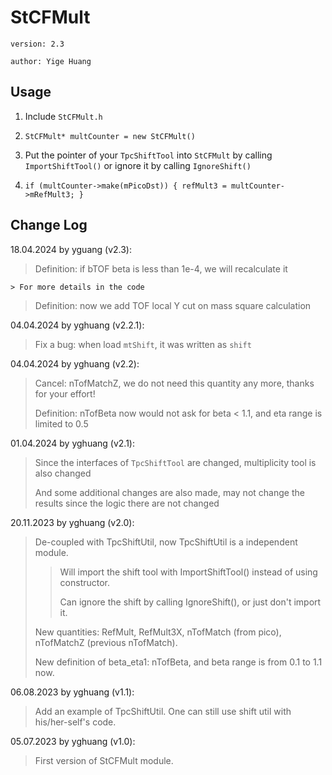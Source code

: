 # StCFMult

`version: 2.3`

`author: Yige Huang`

## Usage

1. Include `StCFMult.h`

2. `StCFMult* multCounter = new StCFMult()`

3. Put the pointer of your `TpcShiftTool` into `StCFMult` by calling `ImportShiftTool()` or ignore it by calling `IgnoreShift()`

4. `if (multCounter->make(mPicoDst)) { refMult3 = multCounter->mRefMult3; }`

## Change Log

18.04.2024 by yguang (v2.3):

> Definition: if bTOF beta is less than 1e-4, we will recalculate it
>
    > For more details in the code
>
> Definition: now we add TOF local Y cut on mass square calculation

04.04.2024 by yghuang (v2.2.1):

> Fix a bug: when load `mtShift`, it was written as `shift`

04.04.2024 by yghuang (v2.2):

> Cancel: nTofMatchZ, we do not need this quantity any more, thanks for your effort!
>
> Definition: nTofBeta now would not ask for beta < 1.1, and eta range is limited to 0.5

01.04.2024 by yghuang (v2.1):

> Since the interfaces of `TpcShiftTool` are changed, multiplicity tool is also changed
>
> And some additional changes are also made, may not change the results since the logic there are not changed

20.11.2023 by yghuang (v2.0):

> De-coupled with TpcShiftUtil, now TpcShiftUtil is a independent module.
>> Will import the shift tool with ImportShiftTool() instead of using constructor.
>>
>> Can ignore the shift by calling IgnoreShift(), or just don't import it.
>
> New quantities: RefMult, RefMult3X, nTofMatch (from pico), nTofMatchZ (previous nTofMatch).
>
> New definition of beta_eta1: nTofBeta, and beta range is from 0.1 to 1.1 now.

06.08.2023 by yghuang (v1.1):

> Add an example of TpcShiftUtil. One can still use shift util with his/her-self's code.

05.07.2023 by yghuang (v1.0):

> First version of StCFMult module.
